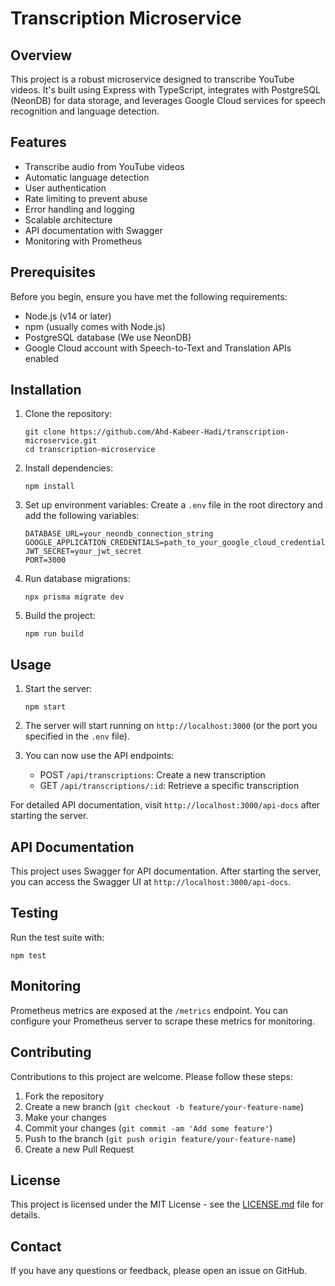 # Transcription Microservice

## Overview

This project is a robust microservice designed to transcribe YouTube videos. It's built using Express with TypeScript, integrates with PostgreSQL (NeonDB) for data storage, and leverages Google Cloud services for speech recognition and language detection.

## Features

- Transcribe audio from YouTube videos
- Automatic language detection
- User authentication
- Rate limiting to prevent abuse
- Error handling and logging
- Scalable architecture
- API documentation with Swagger
- Monitoring with Prometheus

## Prerequisites

Before you begin, ensure you have met the following requirements:

- Node.js (v14 or later)
- npm (usually comes with Node.js)
- PostgreSQL database (We use NeonDB)
- Google Cloud account with Speech-to-Text and Translation APIs enabled

## Installation

1. Clone the repository:
   ```
   git clone https://github.com/Ahd-Kabeer-Hadi/transcription-microservice.git
   cd transcription-microservice
   ```

2. Install dependencies:
   ```
   npm install
   ```

3. Set up environment variables:
   Create a `.env` file in the root directory and add the following variables:
   ```
   DATABASE_URL=your_neondb_connection_string
   GOOGLE_APPLICATION_CREDENTIALS=path_to_your_google_cloud_credentials.json
   JWT_SECRET=your_jwt_secret
   PORT=3000
   ```

4. Run database migrations:
   ```
   npx prisma migrate dev
   ```

5. Build the project:
   ```
   npm run build
   ```

## Usage

1. Start the server:
   ```
   npm start
   ```

2. The server will start running on `http://localhost:3000` (or the port you specified in the `.env` file).

3. You can now use the API endpoints:
   - POST `/api/transcriptions`: Create a new transcription
   - GET `/api/transcriptions/:id`: Retrieve a specific transcription

For detailed API documentation, visit `http://localhost:3000/api-docs` after starting the server.

## API Documentation

This project uses Swagger for API documentation. After starting the server, you can access the Swagger UI at `http://localhost:3000/api-docs`.

## Testing

Run the test suite with:

```
npm test
```

## Monitoring

Prometheus metrics are exposed at the `/metrics` endpoint. You can configure your Prometheus server to scrape these metrics for monitoring.

## Contributing

Contributions to this project are welcome. Please follow these steps:

1. Fork the repository
2. Create a new branch (`git checkout -b feature/your-feature-name`)
3. Make your changes
4. Commit your changes (`git commit -am 'Add some feature'`)
5. Push to the branch (`git push origin feature/your-feature-name`)
6. Create a new Pull Request

## License

This project is licensed under the MIT License - see the [LICENSE.md](LICENSE.md) file for details.

## Contact

If you have any questions or feedback, please open an issue on GitHub.